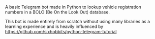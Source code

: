 A basic Telegram bot made in Python to lookup vehicle registration numbers in a BOLO (Be On the Look Out) database.

This bot is made entirely from scratch without using many libraries as a learning experience and is heavily influenced by https://github.com/sixhobbits/python-telegram-tutorial 
